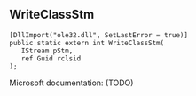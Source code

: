 ## WriteClassStm

```
[DllImport("ole32.dll", SetLastError = true)]
public static extern int WriteClassStm(
   IStream pStm,
   ref Guid rclsid
);
```

Microsoft documentation: (TODO)
